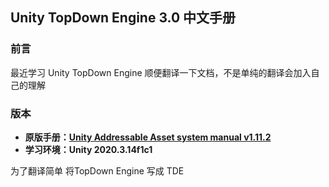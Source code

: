 ## Unity TopDown Engine 3.0 中文手册

### 前言

最近学习 Unity TopDown Engine 顺便翻译一下文档，不是单纯的翻译会加入自己的理解

### 版本

- **原版手册：[Unity Addressable Asset system manual v1.11.2](https://topdown-engine-docs.moremountains.com/index.html)**
- **学习环境：Unity  2020.3.14f1c1**

为了翻译简单 将TopDown Engine   写成 TDE

